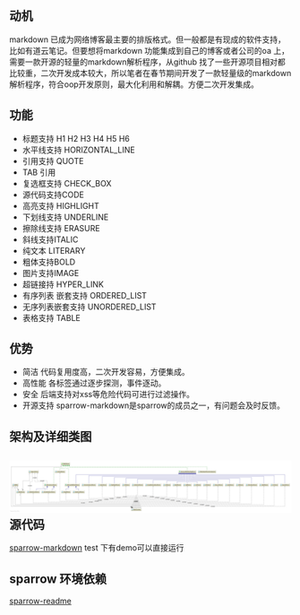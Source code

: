 动机
---
markdown 已成为网络博客最主要的排版格式。但一般都是有现成的软件支持，比如有道云笔记。但要想将markdown  功能集成到自己的博客或者公司的oa 上，需要一款开源的轻量的markdown解析程序，从github 找了一些开源项目相对都比较重，二次开发成本较大，所以笔者在春节期间开发了一款轻量级的markdown解析程序，符合oop开发原则，最大化利用和解耦。方便二次开发集成。

功能
---
- 标题支持 H1 H2 H3 H4 H5 H6 
- 水平线支持 HORIZONTAL_LINE
- 引用支持 QUOTE
- TAB 引用
- 复选框支持 CHECK_BOX 
- 源代码支持CODE
- 高亮支持 HIGHLIGHT
- 下划线支持 UNDERLINE
- 擦除线支持 ERASURE
- 斜线支持ITALIC
 - 纯文本 LITERARY
 - 粗体支持BOLD
 - 图片支持IMAGE
  - 超链接持 HYPER_LINK
  - 有序列表 嵌套支持 ORDERED_LIST
  - 无序列表嵌套支持 UNORDERED_LIST
  - 表格支持 TABLE

优势
---
- 简洁
  代码复用度高，二次开发容易，方便集成。
- 高性能
 各标签通过逐步探测，事件逐动。
- 安全
  后端支持对xss等危险代码可进行过滤操作。
- 开源支持
sparrow-markdown是sparrow的成员之一，有问题会及时反馈。

架构及详细类图
---
![代码类图概览](markdown.png)
源代码
---
[sparrow-markdown](https://github.com/sparrowzoo/sparrow-markdown)
test 下有demo可以直接运行
 
sparrow 环境依赖
---
[sparrow-readme](https://github.com/sparrowzoo/sparrow)
